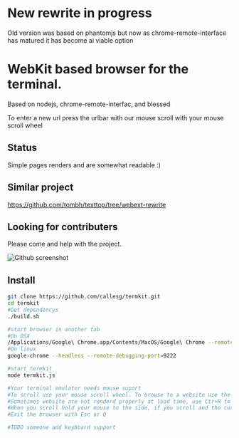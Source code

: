 # New rewrite in progress
Old version was based on phantomjs but now as chrome-remote-interface has
matured it has become ai viable option
# WebKit based browser for the terminal.
Based on nodejs, chrome-remote-interfac, and blessed

To enter a new url press the urlbar with our mouse
scroll with your mouse scroll wheel

## Status

Simple pages renders and are somewhat readable :)


## Similar project

https://github.com/tombh/texttop/tree/webext-rewrite

## Looking for contributers
Please come and help with the project. 

![Github screenshot](/misc/Github_rewrite.png)

## Install
```bash
git clone https://github.com/callesg/termkit.git
cd termkit
#Get dependencys
./build.sh

#start browser in another tab
#On OSX
/Applications/Google\ Chrome.app/Contents/MacOS/Google\ Chrome --remote-debugging-port=9222 --headless
#On linux
google-chrome --headless --remote-debugging-port=9222

#start termkit
node termkit.js

#Your terminal emulator needs mouse suport
#To scroll use your mouse scroll wheel. To browse to a website use the address bar or click on links. (the clicking is not perfect and does not always work TODO someone FIX clicking)
#Sometimes website are not renderd properly at load time, use Ctr+R to refresh the render.
#When you scroll hold your mouse to the side, if you scroll and the currsor is above a link the page will not scroll.
#Exit the browser with Esc or Q

#TODO someone add keyboard support

```

